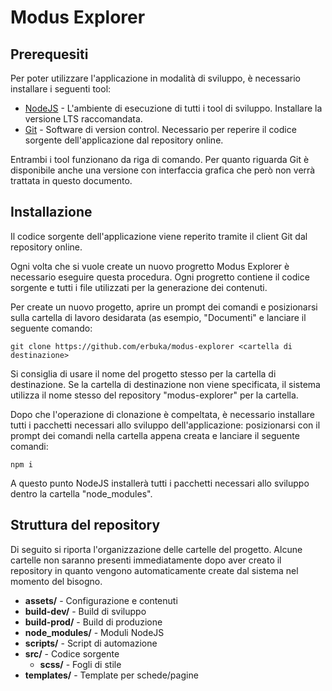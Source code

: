 # Modus Explorer

## Prerequesiti

Per poter utilizzare l'applicazione in modalità di sviluppo, è necessario installare i seguenti tool:
- [NodeJS](https://nodejs.org/en/) - L'ambiente di esecuzione di tutti i tool di sviluppo. Installare la versione LTS raccomandata.
- [Git](https://git-scm.com/) - Software di version control. Necessario per reperire il codice sorgente dell'applicazione dal repository online.

Entrambi i tool funzionano da riga di comando. Per quanto riguarda Git è disponibile anche una versione con interfaccia grafica che però non verrà trattata in questo documento.

## Installazione

Il codice sorgente dell'applicazione viene reperito tramite il client Git dal repository online. 

Ogni volta che si vuole create un nuovo progretto Modus Explorer è necessario eseguire questa procedura. Ogni progretto contiene il codice sorgente e tutti i file utilizzati per la generazione dei contenuti. 

Per create un nuovo progetto, aprire un prompt dei comandi e posizionarsi sulla cartella di lavoro desidarata (as esempio, "Documenti" e lanciare il seguente comando:

`git clone https://github.com/erbuka/modus-explorer <cartella di destinazione>`

Si consiglia di usare il nome del progetto stesso per la cartella di destinazione. Se la cartella di destinazione non viene specificata, il sistema utilizza il nome stesso del repository "modus-explorer" per la cartella.

Dopo che l'operazione di clonazione è compeltata, è necessario installare tutti i pacchetti necessari allo sviluppo dell'applicazione: posizionarsi con il prompt dei comandi nella cartella appena creata e lanciare il seguente comandi:

`npm i`

A questo punto NodeJS installerà tutti i pacchetti necessari allo sviluppo dentro la cartella "node_modules".

## Struttura del repository

Di seguito si riporta l'organizzazione delle cartelle del progetto. Alcune cartelle non saranno presenti immediatamente dopo aver creato il repository in quanto vengono automaticamente create dal sistema nel momento del bisogno.

- **assets/** - Configurazione e contenuti
- **build-dev/** - Build di sviluppo
- **build-prod/** - Build di produzione
- **node_modules/** - Moduli NodeJS
- **scripts/** - Script di automazione
- **src/** - Codice sorgente
  - **scss/** - Fogli di stile
- **templates/** - Template per schede/pagine


